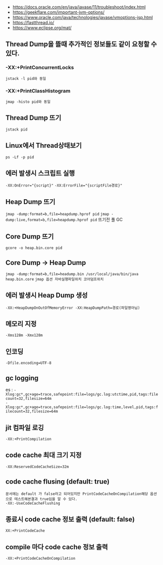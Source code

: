 
- https://docs.oracle.com/en/java/javase/11/troubleshoot/index.html
- https://geekflare.com/important-jvm-options/
- https://www.oracle.com/java/technologies/javase/vmoptions-jsp.html
- https://fastthread.io/
- https://www.eclipse.org/mat/

## Thread Dump을 뜰때 추가적인 정보들도 같이 요청할 수 있다.
### -XX:+PrintConcurrentLocks 
`jstack -l pid와 동일`
### -XX:+PrintClassHistogram
`jmap -histo pid와 동일`

## Thread Dump 뜨기
`jstack pid`

## Linux에서 Thread상태보기
`ps -Lf -p pid`

## 에러 발생시 스크립트 실행
`-XX:OnError="{script}"`
`-XX:ErrorFile="{scriptFile경로}"`

## Heap Dump 뜨기
`jmap -dump:format=b,file=heapdump.hprof pid`
`jmap -dump:live,format=b,file=heapdump.hprof pid` 뜨기전 풀 GC

## Core Dump 뜨기
`gcore -o heap.bin.core pid`

## Core Dump -> Heap Dump
`jmap -dump:format=b,file=headump.bin /usr/local/java/bin/java heap.bin.core`
`jmap 옵션 자바실행파일위치 코어덤프위치`

## 에러 발생시 Heap Dump 생성
`-XX:+HeapDumpOnOutOfMemoryError -XX:HeapDumpPath=경로(파일명아님)`

## 메모리 지정
`-Xms128m -Xmx128m`

## 인코딩
`-Dfile.encoding=UTF-8`

## gc logging
es : `-Xlog:gc*,gc+age=trace,safepoint:file=logs/gc.log:utctime,pid,tags:filecount=32,filesize=64m`<br/>
`-Xlog:gc*,gc+age=trace,safepoint:file=logs/gc.log:time,level,pid,tags:filecount=32,filesize=64m`

## jit 컴파일 로깅
`-XX:+PrintCompilation`

## code cache 최대 크기 지정
`-XX:ReservedCodeCacheSize=32m`

## code cache flusing (default: true)
`문서에는 default 가 false라고 되어있지만 PrintCodeCacheOnCompilation해당 옵션으로 테스트해본결과 true임을 알 수 있다.`<br/>
`-XX:-UseCodeCacheFlushing`

## 종료시 code cache 정보 출력 (default: false)
`XX:+PrintCodeCache`

##  compile 마다 code cache 정보 출력
`-XX:+PrintCodeCacheOnCompilation`

